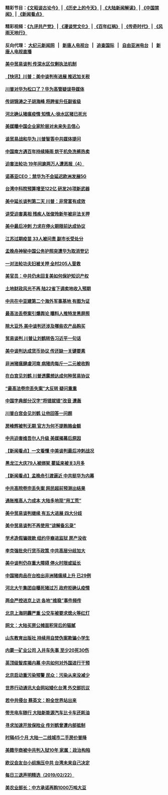 #### 精彩节目：[《文昭谈古论今》](http://155.138.205.71/wenzhao) | [《历史上的今天》](http://155.138.205.71/today-in-history) | [《大陆新闻解读》](http://155.138.205.71/ntdtv-comedy) | [《中国禁闻》](http://155.138.205.71/ntdtv-news) | [《新闻看点》](http://155.138.205.71/news-insight) 

 #### 精彩视频：[《九评共产党》](http://155.138.205.71:10000/videos/jiuping) | [《漫谈党文化》](http://155.138.205.71:10000/videos/mtdwh) | [《百年红祸》](http://155.138.205.71:10000/videos/bnhh) | [《传奇时代》](http://155.138.205.71:10000/videos/legend) | [《风雨天地行》](http://155.138.205.71:10000/videos/fytdx) 

 #### 反向代理： [大纪元新闻网](http://155.138.205.71:10080/) &nbsp;&nbsp;|&nbsp;&nbsp; [新唐人电视台](http://155.138.205.71:8000/) &nbsp;&nbsp;|&nbsp;&nbsp; [追查国际](http://155.138.205.71:10010/) &nbsp;&nbsp;|&nbsp;&nbsp; [自由亚洲电台](http://155.138.205.71:9800/) &nbsp;&nbsp;|&nbsp;&nbsp; [新唐人电视直播](http://155.138.205.71/) 

#### [美中贸易谈判 传深水区仅剩执法机制](../pages/nsc413/n11068455.md?t=02250037) 

#### [【快讯】川普：美中谈判有进展 推迟加关税](../pages/nsc413/n11068463.md?t=02250037) 

#### [川普对华为松口了？华为高管疑误导媒体](../pages/nsc413/n11068381.md?t=02250037) 

#### [传胡锦涛之子胡海峰 将跨省升任副省级](../pages/nsc413/n11068392.md?t=02250037) 

#### [河北确认猪瘟疫情 知情人:徐水区猪已死光](../pages/nsc413/n11068355.md?t=02250037) 

#### [美媒曝中国企业家阶层对未来失去信心](../pages/nsc413/n11068314.md?t=02250037) 

#### [谈贸易战和华为 川普智答中共媒体提问](../pages/nsc413/n11068311.md?t=02250037) 

#### [中国南方遇百年持续降雨 烘干机免洗裤热卖](../pages/nsc413/n11068176.md?t=02250037) 

#### [迫害法轮功 19年间逾两万人遭恶报（4）](../pages/nsc413/n11068299.md?t=02250037) 

#### [诺基亚CEO：禁华为不会延迟欧洲发展5G](../pages/nsc413/n11068199.md?t=02250037) 

#### [台湾中科院预算增至122亿 研发26项新武器](../pages/nsc413/n11068229.md?t=02250037) 

#### [美中延长谈判第二天 川普：非常富有成效](../pages/nsc413/n11068121.md?t=02250037) 

#### [讲受迫害真相 残疾人张俊玲新年被非法关押](../pages/nsc413/n11067727.md?t=02250037) 

#### [美中最后冲刺 力求在停火期限前达成协议](../pages/nsc413/n11068045.md?t=02250037) 


#### [江苏过期疫苗 33人被问责 副市长受处分](../pages/nsc413/n11067735.md?t=02250037) 

#### [孟晚舟神秘中国公务护照突遭华为取消登记](../pages/nsc413/n11067366.md?t=02250037) 

#### [一对法轮功夫妇被关押 全村205人营救](../pages/nsc413/n11063860.md?t=02250037) 

#### [美官员：中共仍未回复美如何保护知识产权](../pages/nsc413/n11067418.md?t=02250037) 

#### [土地财政风光不再 陆22省下调卖地收入预期](../pages/nsc413/n11067179.md?t=02250037) 

#### [中共在中亚建第二个海外军事基地 有图为证](../pages/nsc413/n11067509.md?t=02250037) 

#### [最高法丢卷案引爆舆论 曝料人推特发黑屏照](../pages/nsc413/n11067110.md?t=02250037) 

#### [除大豆外 美中谈判还涉及哪些农产品购买](../pages/nsc413/n11067309.md?t=02250037) 

#### [贸易谈判 川普让刘鹤转告习近平一句话](../pages/nsc413/n11067213.md?t=02250037) 

#### [美中谈判达成货币协议 传还缺一关键要素](../pages/nsc413/n11066967.md?t=02250037) 

#### [非洲猪瘟肆虐河南 病猪肉每斤一二元被收购](../pages/nsc413/n11066004.md?t=02250037) 

#### [在白宫见刘鹤 川普透露想达成何种贸易协议](../pages/nsc413/n11066718.md?t=02250037) 

#### [“最高法卷宗丢失案”大反转 疑问重重](../pages/nsc413/n11066601.md?t=02250037) 

#### [中国字典部分汉字“将错就错”改音 遭轰](../pages/nsc413/n11066544.md?t=02250037) 

#### [川普白宫会见刘鹤 让他回答一问题](../pages/nsc413/n11066602.md?t=02250037) 

#### [房峰辉被判无期 官方为何不提贿赂金额](../pages/nsc413/n11066266.md?t=02250037) 

#### [中共迫害维吾尔人升级 美媒揭幕后原因](../pages/nsc413/n11066621.md?t=02250037) 

#### [【新闻看点】一文看懂 中美谈判最后冲刺战况](../pages/nsc413/n11066457.md?t=02250037) 

#### [黑龙江大庆79人被绑架 瞿延来被关3月多](../pages/nsc413/n11066555.md?t=02250037) 

#### [【新闻看点】孟晚舟引渡逼近 中共挺华为内幕](../pages/nsc413/n11066292.md?t=02250037) 

#### [中共高院卷宗丢失案 网民超前预测出结果](../pages/nsc413/n11066323.md?t=02250037) 

#### [通胀推高人力成本 大陆多地现“用工荒”](../pages/nsc413/n11066533.md?t=02250037) 

#### [美中贸易谈判继续 有五大进展 四大分歧](../pages/nsc413/n11066391.md?t=02250037) 

#### [美中贸易谈判不再使用“谅解备忘录”](../pages/nsc413/n11066285.md?t=02250037) 

#### [学术造假骗拨款 纽约华裔进监狱 房产没收](../pages/nsc413/n11065527.md?t=02250037) 

#### [李克强批央行货币政策 中共高层分歧加大](../pages/nsc413/n11066239.md?t=02250037) 

#### [美中谈判仍存重大障碍 停火时限或延长](../pages/nsc413/n11064736.md?t=02250037) 

#### [中国猪肉品在台检出非洲猪瘟续上升 已29例](../pages/nsc413/n11066096.md?t=02250037) 

#### [河北大午集团自曝死猪过万 政府拒确认疫情](../pages/nsc413/n11065874.md?t=02250037) 

#### [两会严控进京上访 各地“维稳”事件频传](../pages/nsc413/n11065450.md?t=02250037) 

#### [北京上海阴霾严重 公交车被要求熄火等红灯](../pages/nsc413/n11065644.md?t=02250037) 

#### [网文：大陆买房公摊面积背后的猫腻](../pages/nsc413/n11065586.md?t=02250037) 

#### [山东教育出版社 持续用自焚伪案欺骗小学生](../pages/nsc413/n11064862.md?t=02250037) 

#### [内蒙一矿业公司 入井车失事 至少20死30伤](../pages/nsc413/n11066041.md?t=02250037) 

#### [英顶级智库揭内幕 中共如何对外国进行干预](../pages/nsc413/n11065790.md?t=02250037) 

#### [北京启动重污染预警 民众：污染从来没减少](../pages/nsc413/n11065841.md?t=02250037) 

#### [世界行动通讯大会网站矮化台湾 外交部抗议](../pages/nsc413/n11065846.md?t=02250037) 

#### [若中共侵台 蔡英文：盼全世界站出来](../pages/nsc413/n11065321.md?t=02250037) 

#### [带充电车随行 大陆新能源汽车比卡车还耗油](../pages/nsc413/n11063436.md?t=02250037) 

#### [寻求加速开放保险业 传刘鹤曾遭内部抵制](../pages/nsc413/n11065430.md?t=02250037) 

#### [时隔45个月 大陆一二线城市二手房价普降](../pages/nsc413/n11065172.md?t=02250037) 

#### [美籍华商被中共判入狱10年 家属：政治构陷](../pages/nsc413/n11064869.md?t=02250037) 

#### [欧议会友台小组施压中共 台湾未来自己决定](../pages/nsc413/n11065283.md?t=02250037) 

#### [每日三退声明精选（2019/02/22）](../pages/nsc413/n11065341.md?t=02250037) 

#### [美农业部长：中方承诺再购1000万吨大豆](../pages/nsc413/n11065292.md?t=02250037) 


